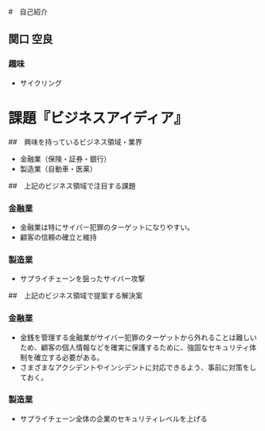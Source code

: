 #　自己紹介
## 関口 空良

### 趣味
- サイクリング

# 課題『ビジネスアイディア』
##　興味を持っているビジネス領域・業界
- 金融業（保険・証券・銀行）
- 製造業（自動車・医薬）

##　上記のビジネス領域で注目する課題
### 金融業
- 金融業は特にサイバー犯罪のターゲットになりやすい。
- 顧客の信頼の確立と維持

### 製造業

- サプライチェーンを狙ったサイバー攻撃




##　上記のビジネス領域で提案する解決案
### 金融業
- 金銭を管理する金融業がサイバー犯罪のターゲットから外れることは難しいため、顧客の個人情報などを確実に保護するために、強固なセキュリティ体制を確立する必要がある。
- さまざまなアクシデントやインシデントに対応できるよう、事前に対策をしておく。

### 製造業

- サプライチェーン全体の企業のセキュリティレベルを上げる






















